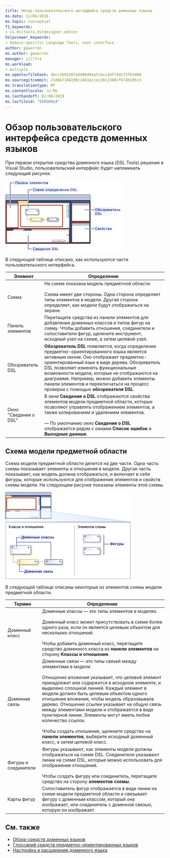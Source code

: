 ```yaml
---
title: Обзор пользовательского интерфейса средств доменных языков
ms.date: 11/04/2016
ms.topic: conceptual
f1_keywords:
- vs.dsltools.dsldesigner.editor
helpviewer_keywords:
- Domain-Specific Language Tools, user interface
author: gewarren
ms.author: gewarren
manager: jillfra
ms.workload:
- multiple
ms.openlocfilehash: 3bcc16b5287e4980d94a7cbcc4dff4d1f5f63d00
ms.sourcegitcommit: 21d667104199c2493accec20c2388cf674b195c3
ms.translationtype: MT
ms.contentlocale: ru-RU
ms.lasthandoff: 02/08/2019
ms.locfileid: "55936914"
---
```

# <a name="overview-of-the-domain-specific-language-tools-user-interface"></a>Обзор пользовательского интерфейса средств доменных языков
При первом открытии средства доменного языка (DSL Tools) решение в Visual Studio, пользовательский интерфейс будет напоминать следующий рисунок.

 ![конструктор dsl](../modeling/media/dsl_designer.png)

 В следующей таблице описано, как используются части пользовательского интерфейса.

|**Элемент**|**Определение**|
|-|-|
|Схема|На схеме показана модель предметной области.<br /><br /> Схема имеет две стороны. Одна сторона определяет типы элементов в модели. Другая сторона определяет, как модели будут отображаться на экране.|
|Панель элементов|Перетащите средства из панели элементов для добавления доменных классов и типов фигур на схему. Чтобы добавить отношения, соединители и сопоставители фигур, щелкните инструмент, исходный узел на схеме, а затем целевой узел.|
|Обозреватель DSL|**Обозреватель DSL** появляется, когда определение предметно-ориентированного языка является активным окном. Оно отображает предметно-ориентированный язык в виде дерева. Обозреватель DSL позволяет изменять функциональные возможности модели, которые не отображаются на диаграмме. Например, можно добавить элементы панели элементов и переключаться на процесс проверки с помощью **обозревателя DSL**.|
|Окно "Сведения о DSL"|В окне **Сведения о DSL** отображаются свойства элементов модели предметной области, которые позволяют управлять отображением элементов, а также копированием и удалением элементов.<br /><br /> — По умолчанию окно **Сведения о DSL** отображается рядом с окнами **Список ошибок** и **Выходные данные**.|

## <a name="the-domain-model-diagram"></a>Схема модели предметной области
 Схема модели предметной области делится на две части. Одна часть схемы показывает элементы и отношения в модели. Другая часть показывает, как модель должна отображаться, и включает в себя фигуры, которые используются для отображения элементов и свойств схемы модели. На следующем рисунке показаны элементы этой схемы.

 ![конструктор dsl с полосой задач](../modeling/media/dsl_desinger.png)

 В следующей таблице описаны некоторые из элементов схемы модели предметной области.

|**Термин**|**Определение**|
|-|-|
|Доменный класс|Доменные классы — это типы элементов в моделях.<br /><br /> Доменный класс может присутствовать в схеме более одного раза, если он является целевым объектом для нескольких отношений.<br /><br /> Чтобы добавить доменный класс, перетащите средство доменного класса из **панели элементов** на сторону **Классы и отношения**.|
|Доменная связь|Доменные связи — это типы связей между элементами в модели.<br /><br /> *Отношение вложения* указывает, что целевой элемент принадлежит или содержится в исходном элементе, и выделено сплошной линией. Каждый элемент в модели должен быть целевым объектом одного отношения вложения, чтобы модель образовывала дерево. *Отношение ссылки* указывает на общую связь между элементами модели и отображается в виде пунктирной линии. Элементы могут иметь любое количество ссылок.<br /><br /> Чтобы создать отношение, щелкните средство на **панели элементов**, выберите исходный доменный класс, а затем целевой класс.|
|Фигуры и соединители|Фигуры указывают, как элементы модели должны отображаться на схеме DSL. Соединители указывают линии на схеме DSL, которые можно использовать для отображения отношений.<br /><br /> Чтобы создать фигуру или соединитель, перетащите средство на сторону **элементов схемы**.|
|Карты фигур|Сопоставитель фигур отображается в виде линии на схеме модели предметной области и связывает фигуру с доменным классом, который она изображает, или соединитель с доменной связью, которую он изображает.|

## <a name="see-also"></a>См. также

- [Обзор средств доменных языков](../modeling/overview-of-domain-specific-language-tools.md)
- [Глоссарий средств предметно-ориентированных языков](https://msdn.microsoft.com/ca5e84cb-a315-465c-be24-76aa3df276aa)
- [Настройка и расширение доменного языка](../modeling/customizing-and-extending-a-domain-specific-language.md)